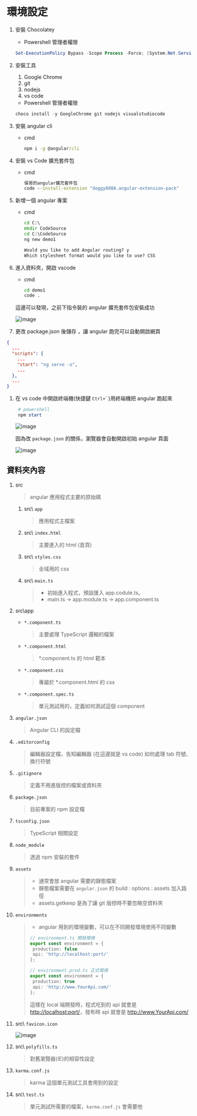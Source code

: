 # 環境設定

1. 安裝 Chocolatey

   - Powershell 管理者權限

   ```powershell
   Set-ExecutionPolicy Bypass -Scope Process -Force; [System.Net.ServicePointManager]::SecurityProtocol = [System.Net.ServicePointManager]::SecurityProtocol -bor 3072; iex ((New-Object System.Net.WebClient).DownloadString('https://chocolatey.org/install.ps1'))
   ```

1. 安裝工具

   1. Google Chrome
   1. git
   1. nodejs
   1. vs code

   - Powershell 管理者權限

   ```powershell
   choco install -y GoogleChrome git nodejs visualstudiocode
   ```

1. 安裝 angular cli

   - cmd

     ```cmd
     npm i -g @angular/cli
     ```

1. 安裝 vs Code 擴充套件包

   - cmd

     ```cmd
     保哥的angular擴充套件包
     code --install-extension "doggy8088.angular-extension-pack"
     ```

1. 新增一個 angular 專案

   - cmd

     ```cmd
     cd C:\
     mkdir CodeSource
     cd C:\CodeSource
     ng new demo1

     Would you like to add Angular routing? y
     Which stylesheet format would you like to use? CSS
     ```

1. 進入資料夾，開啟 vscode

   - cmd

     ```cmd
     cd demo1
     code .
     ```

   這邊可以發現，之前下指令裝的 angular 擴充套件包安裝成功

   ![image](https://user-images.githubusercontent.com/37999690/127256465-c020da75-c115-4a57-859a-1a92438cac1b.png)

1. 更改 package.json 後儲存 ，讓 angular 跑完可以自動開啟網頁

```json
{
  ...
  "scripts": {
    ...
    "start": "ng serve -o",
    ...
  },
  ...
}
```

1. 在 vs code 中開啟終端機(快捷鍵 `Ctrl+`\` )用終端機把 angular 跑起來

   ```powershell
    # powershell
    npm start
   ```

   ![image](https://user-images.githubusercontent.com/37999690/127257137-88633b68-dca6-4e86-8b16-1329c9c6cea7.png)

   因為改 `package.json` 的關係，瀏覽器會自動開啟初始 angular 頁面

   ![image](https://user-images.githubusercontent.com/37999690/127256178-90d1aedf-4b55-4ff5-b593-e572f6de3d38.png)

## 資料夾內容

1. src

   > angular 應用程式主要的原始碼

   1. src\ `app`

      > 應用程式主檔案

   1. src\ `index.html`

      > 主要進入的 html (首頁)

   1. src\ `styles.css`

      > 全域用的 css

   1. src\ `main.ts`

      > - 初始進入程式，預設匯入 app.codule.ts。
      > - main.ts -> app.module.ts -> app.component.ts

1. src\app

   - `*.component.ts`

     > 主要處理 TypeScript 邏輯的檔案

   - `*.component.html`

     > \*.component.ts 的 html 範本

   - `*.component.css`

     > 專屬於 \*.component.html 的 css

   - `*.component.spec.ts`

     > 單元測試用的，定義如何測試這個 component

1. `angular.json`

   > Angular CLI 的設定檔

1. `.editorconfig`

   > 編輯器設定檔，告知編輯器 (在這邊就是 vs code) 如何處理 tab 符號、換行符號

1. `.gitignore`

   > 定義不用進版控的檔案或資料夾

1. `package.json`

   > 目前專案的 npm 設定檔

1. `tsconfig.json`

   > TypeScript 相關設定

1. `node_module`

   > 透過 npm 安裝的套件

1. `assets`

   > - 通常會放 angular 需要的靜態檔案
   > - 靜態檔案需要在 `angular.json` 的 build : options : assets 加入路徑
   > - assets\.getkeep 是為了讓 git 版控時不要忽略空資料夾

1. `environments`

   > - angular 用到的環境變數，可以在不同開發環境使用不同變數
   >
   > ```typescript
   > // environment.ts 開發環境
   > export const environment = {
   >  production: false
   >  api: 'http://localhost:port/'
   > };
   > ```
   >
   > ```typescript
   > // environment.prod.ts 正式環境
   > export const environment = {
   >  production: true
   >  api: 'http://www.YourApi.com/'
   > };
   > ```
   >
   > 這樣在 local 端開發時，程式吃到的 api 就會是 <http://localhost:port/>，發布時 api 就會是 <http://www.YourApi.com/>

1. src\ `favicon.icon`

   ![image](https://user-images.githubusercontent.com/37999690/127420930-746738b6-41ae-4a81-a3bb-053819212701.png)

1. src\ `polyfills.ts`

   > 對舊瀏覽器(IE)的相容性設定

1. `karma.conf.js`

   > karma 這個單元測試工具會用到的設定

1. src\ `test.ts`

   > 單元測試所需要的檔案，`karma.conf.js` 會需要他
